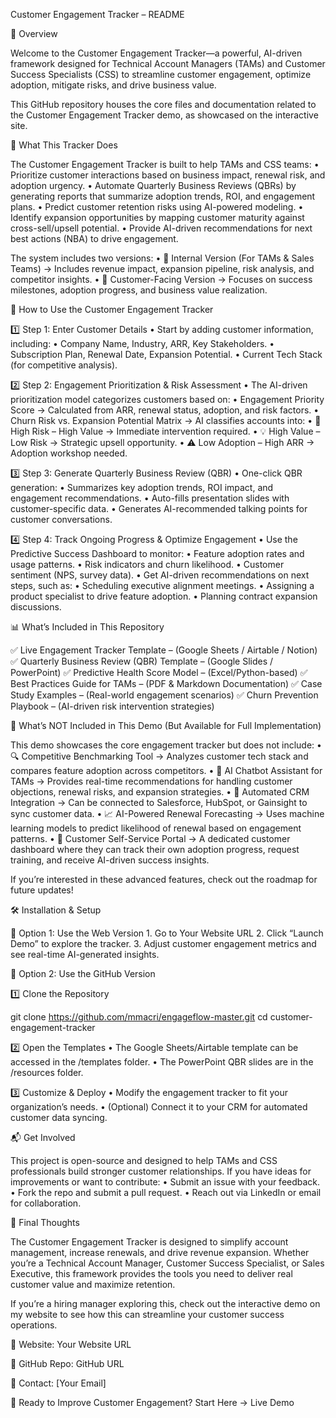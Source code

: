 Customer Engagement Tracker – README

📌 Overview

Welcome to the Customer Engagement Tracker—a powerful, AI-driven framework designed for Technical Account Managers (TAMs) and Customer Success Specialists (CSS) to streamline customer engagement, optimize adoption, mitigate risks, and drive business value.

This GitHub repository houses the core files and documentation related to the Customer Engagement Tracker demo, as showcased on the interactive site.

🚀 What This Tracker Does

The Customer Engagement Tracker is built to help TAMs and CSS teams:
	•	Prioritize customer interactions based on business impact, renewal risk, and adoption urgency.
	•	Automate Quarterly Business Reviews (QBRs) by generating reports that summarize adoption trends, ROI, and engagement plans.
	•	Predict customer retention risks using AI-powered modeling.
	•	Identify expansion opportunities by mapping customer maturity against cross-sell/upsell potential.
	•	Provide AI-driven recommendations for next best actions (NBA) to drive engagement.

The system includes two versions:
	•	🔹 Internal Version (For TAMs & Sales Teams) → Includes revenue impact, expansion pipeline, risk analysis, and competitor insights.
	•	🔹 Customer-Facing Version → Focuses on success milestones, adoption progress, and business value realization.

📖 How to Use the Customer Engagement Tracker

1️⃣ Step 1: Enter Customer Details
	•	Start by adding customer information, including:
	•	Company Name, Industry, ARR, Key Stakeholders.
	•	Subscription Plan, Renewal Date, Expansion Potential.
	•	Current Tech Stack (for competitive analysis).

2️⃣ Step 2: Engagement Prioritization & Risk Assessment
	•	The AI-driven prioritization model categorizes customers based on:
	•	Engagement Priority Score → Calculated from ARR, renewal status, adoption, and risk factors.
	•	Churn Risk vs. Expansion Potential Matrix → AI classifies accounts into:
	•	🚨 High Risk – High Value → Immediate intervention required.
	•	💡 High Value – Low Risk → Strategic upsell opportunity.
	•	⚠️ Low Adoption – High ARR → Adoption workshop needed.

3️⃣ Step 3: Generate Quarterly Business Review (QBR)
	•	One-click QBR generation:
	•	Summarizes key adoption trends, ROI impact, and engagement recommendations.
	•	Auto-fills presentation slides with customer-specific data.
	•	Generates AI-recommended talking points for customer conversations.

4️⃣ Step 4: Track Ongoing Progress & Optimize Engagement
	•	Use the Predictive Success Dashboard to monitor:
	•	Feature adoption rates and usage patterns.
	•	Risk indicators and churn likelihood.
	•	Customer sentiment (NPS, survey data).
	•	Get AI-driven recommendations on next steps, such as:
	•	Scheduling executive alignment meetings.
	•	Assigning a product specialist to drive feature adoption.
	•	Planning contract expansion discussions.

📊 What’s Included in This Repository

✅ Live Engagement Tracker Template – (Google Sheets / Airtable / Notion)
✅ Quarterly Business Review (QBR) Template – (Google Slides / PowerPoint)
✅ Predictive Health Score Model – (Excel/Python-based)
✅ Best Practices Guide for TAMs – (PDF & Markdown Documentation)
✅ Case Study Examples – (Real-world engagement scenarios)
✅ Churn Prevention Playbook – (AI-driven risk intervention strategies)

🔮 What’s NOT Included in This Demo (But Available for Full Implementation)

This demo showcases the core engagement tracker but does not include:
	•	🔍 Competitive Benchmarking Tool → Analyzes customer tech stack and compares feature adoption across competitors.
	•	🧠 AI Chatbot Assistant for TAMs → Provides real-time recommendations for handling customer objections, renewal risks, and expansion strategies.
	•	📡 Automated CRM Integration → Can be connected to Salesforce, HubSpot, or Gainsight to sync customer data.
	•	📈 AI-Powered Renewal Forecasting → Uses machine learning models to predict likelihood of renewal based on engagement patterns.
	•	🔗 Customer Self-Service Portal → A dedicated customer dashboard where they can track their own adoption progress, request training, and receive AI-driven success insights.

If you’re interested in these advanced features, check out the roadmap for future updates!

🛠️ Installation & Setup

🔹 Option 1: Use the Web Version
	1.	Go to Your Website URL
	2.	Click “Launch Demo” to explore the tracker.
	3.	Adjust customer engagement metrics and see real-time AI-generated insights.

🔹 Option 2: Use the GitHub Version

1️⃣ Clone the Repository

git clone https://github.com/mmacri/engageflow-master.git
cd customer-engagement-tracker

2️⃣ Open the Templates
	•	The Google Sheets/Airtable template can be accessed in the /templates folder.
	•	The PowerPoint QBR slides are in the /resources folder.

3️⃣ Customize & Deploy
	•	Modify the engagement tracker to fit your organization’s needs.
	•	(Optional) Connect it to your CRM for automated customer data syncing.

📬 Get Involved

This project is open-source and designed to help TAMs and CSS professionals build stronger customer relationships. If you have ideas for improvements or want to contribute:
	•	Submit an issue with your feedback.
	•	Fork the repo and submit a pull request.
	•	Reach out via LinkedIn or email for collaboration.

📌 Final Thoughts

The Customer Engagement Tracker is designed to simplify account management, increase renewals, and drive revenue expansion. Whether you’re a Technical Account Manager, Customer Success Specialist, or Sales Executive, this framework provides the tools you need to deliver real customer value and maximize retention.

If you’re a hiring manager exploring this, check out the interactive demo on my website to see how this can streamline your customer success operations.

🔗 Website: Your Website URL

🔗 GitHub Repo: GitHub URL

📩 Contact: [Your Email]

🚀 Ready to Improve Customer Engagement? Start Here → Live Demo
